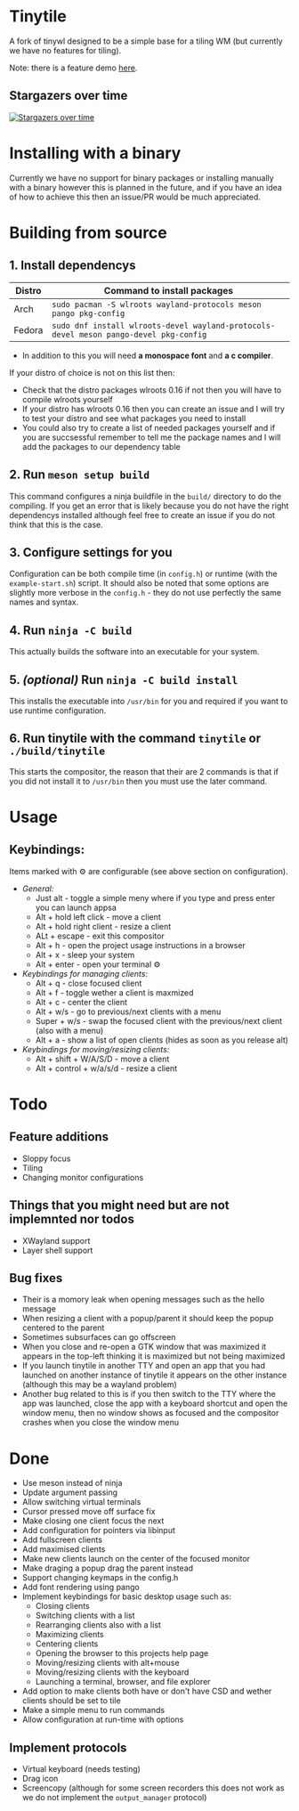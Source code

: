 # Tinytile

A fork of tinywl designed to be a simple base for a tiling WM (but currently we have no features for tiling).

Note: there is a feature demo [here](https://youtu.be/maESP00L36M).

## Stargazers over time

[![Stargazers over time](https://starchart.cc/godalming123/tinytile.svg)](https://starchart.cc/godalming123/tinytile)

# Installing  with a binary

Currently we have no support for binary packages or installing manually with a binary however this is planned in the future, and if you have an idea of how to achieve this then an issue/PR would be much appreciated.

# Building from source

## 1. Install dependencys
| Distro | Command to install packages                                                           |
|--------|---------------------------------------------------------------------------------------|
| Arch   | `sudo pacman -S wlroots wayland-protocols meson pango pkg-config`                     |
| Fedora | `sudo dnf install wlroots-devel wayland-protocols-devel meson pango-devel pkg-config` |
 - In addition to this you will need **a monospace font** and **a c compiler**.

If your distro of choice is not on this list then:
 - Check that the distro packages wlroots 0.16 if not then you will have to compile wlroots yourself
 - If your distro has wlroots 0.16 then you can create an issue and I will try to test your distro and see what packages you need to install
 - You could also try to create a list of needed packages yourself and if you are succsessful remember to tell me the package names and I will add the packages to our dependency table

## 2. Run `meson setup build`
This command configures a ninja buildfile in the `build/` directory to do the compiling. If you get an error that is likely because you do not have the right dependencys installed although feel free to create an issue if you do not think that this is the case.

## 3. Configure settings for you
Configuration can be both compile time (in `config.h`) or runtime (with the `example-start.sh`) script.
It should also be noted that some options are slightly more verbose in the `config.h` - they do not use perfectly the same names and syntax.

## 4. Run `ninja -C build`
This actually builds the software into an executable for your system.

## 5. *(optional)* Run `ninja -C build install`
This installs the executable into `/usr/bin` for you and required if you want to use runtime configuration.

## 6. Run tinytile with the command `tinytile` or `./build/tinytile`
This starts the compositor, the reason that their are 2 commands is that if you did not install it to `/usr/bin` then you must use the later command.

# Usage

## Keybindings:
Items marked with ⚙️ are configurable (see above section on configuration).
 - *General:*
    - Just alt                 - toggle a simple meny where if you type and press enter you can launch appsa
    - Alt + hold left click    - move a client
    - Alt + hold right client  - resize a client
    - ALt + escape             - exit this compositor
    - Alt + h                  - open the project usage instructions in a browser
    - Alt + x                  - sleep your system
    - Alt + enter              - open your terminal ⚙️
 - *Keybindings for managing clients:*
    - Alt + q                  - close focused client
    - Alt + f                  - toggle wether a client is maxmized
    - Alt + c                  - center the client
    - Alt + w/s                - go to previous/next clients with a menu
    - Super + w/s              - swap the focused client with the previous/next client (also with a menu)
    - Alt + a                  - show a list of open clients (hides as soon as you release alt)
 - *Keybindings for moving/resizing clients:*
    - Alt + shift + W/A/S/D    - move a client
    - Alt + control + w/a/s/d  - resize a client

# Todo

## Feature additions
 - Sloppy focus
 - Tiling
 - Changing monitor configurations

## Things that you might need but are not implemnted nor todos
 - XWayland support
 - Layer shell support

## Bug fixes
 - Their is a momory leak when opening messages such as the hello message
 - When resizing a client with a popup/parent it should keep the popup centered to the parent
 - Sometimes subsurfaces can go offscreen
 - When you close and re-open a GTK window that was maximized it appears in the top-left thinking it is maximized but not being maximized
 - If you launch tinytile in another TTY and open an app that you had launched on another instance of tinytile it appears on the other instance (although this may be a wayland problem)
 - Another bug related to this is if you then switch to the TTY where the app was launched, close the app with a keyboard shortcut and open the window menu, then no window shows as focused and the compositor crashes when you close the window menu

# Done
 - Use meson instead of ninja
 - Update argument passing
 - Allow switching virtual terminals
 - Cursor pressed move off surface fix
 - Make closing one client focus the next
 - Add configuration for pointers via libinput
 - Add fullscreen clients
 - Add maximised clients
 - Make new clients launch on the center of the focused monitor
 - Make draging a popup drag the parent instead
 - Support changing keymaps in the config.h
 - Add font rendering using pango
 - Implement keybindings for basic desktop usage such as:
    - Closing clients
    - Switching clients with a list
    - Rearranging clients also with a list
    - Maximizing clients
    - Centering clients
    - Opening the browser to this projects help page
    - Moving/resizing clients with alt+mouse
    - Moving/resizing clients with the keyboard
    - Launching a terminal, browser, and file explorer
 - Add option to make clients both have or don't have CSD and wether clients should be set to tile
 - Make a simple menu to run commands
 - Allow configuration at run-time with options
## Implement protocols
 - Virtual keyboard (needs testing)
 - Drag icon
 - Screencopy (although for some screen recorders this does not work as we do not implement the `output_manager` protocol)

